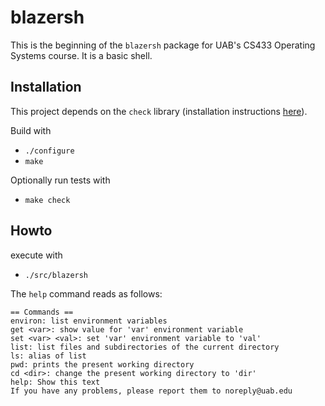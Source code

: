 # blazersh

This is the beginning of the `blazersh` package for UAB's CS433 Operating Systems course. It is a basic shell.


## Installation

This project depends on the `check` library (installation instructions <a href="https://libcheck.github.io/check/web/install.html">here</a>).

Build with
- `./configure`
- `make`

Optionally run tests with
- `make check`


## Howto
execute with
- `./src/blazersh`

The `help` command reads as follows:
```
== Commands ==
environ: list environment variables
get <var>: show value for 'var' environment variable
set <var> <val>: set 'var' environment variable to 'val'
list: list files and subdirectories of the current directory
ls: alias of list
pwd: prints the present working directory
cd <dir>: change the present working directory to 'dir'
help: Show this text
If you have any problems, please report them to noreply@uab.edu
```
